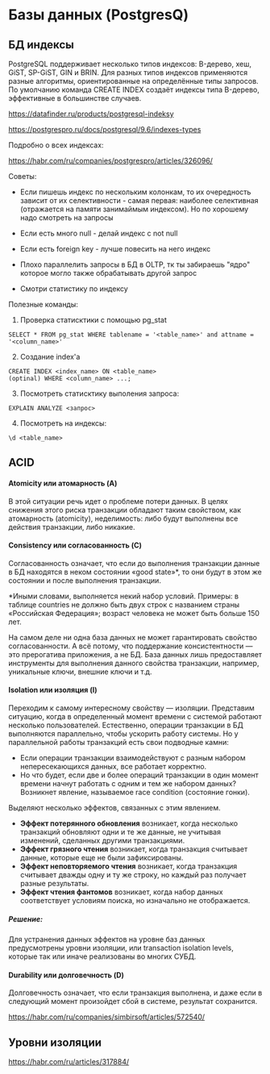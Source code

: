 # Базы данных (PostgresQ)

## БД индексы

PostgreSQL поддерживает несколько типов индексов: B-дерево, хеш, GiST, SP-GiST, GIN и BRIN. Для разных типов индексов применяются разные алгоритмы, ориентированные на определённые типы запросов. По 
умолчанию команда CREATE INDEX создаёт индексы типа B-дерево, эффективные в большинстве случаев.

https://datafinder.ru/products/postgresql-indeksy

https://postgrespro.ru/docs/postgresql/9.6/indexes-types

Подробно о всех индексах:

https://habr.com/ru/companies/postgrespro/articles/326096/

Советы:

- Если пишешь индекс по нескольким колонкам, то их очередность зависит от их селективности - самая первая: наиболее селективная (отражается на памяти занимаймым индексом). Но по хорошему надо смотреть на запросы

- Если есть много null - делай индекс с not null

- Если есть foreign key - лучше повесить на него индекс

- Плохо параллелить запросы в БД в OLTP, тк ты забираешь "ядро" которое могло также обрабатывать другой запрос

- Смотри статистику по индексу

Полезные команды:

1. Проверка статисктики с помощью pg_stat

```
SELECT * FROM pg_stat WHERE tablename = '<table_name>' and attname = '<column_name>'
```

2. Создание index'а

```
CREATE INDEX <index_name> ON <table_name>
(optinal) WHERE <column_name> ...;
```

3. Посмотреть статисктику выполения запроса:

```
EXPLAIN ANALYZE <запрос>
```

4. Посмотреть на индексы:

```
\d <table_name>
```


## ACID

#### Atomicity или атомарность (A)

В этой ситуации речь идет о проблеме потери данных. В целях снижения этого риска транзакции обладают таким свойством, как атомарность (atomicity), неделимость: либо будут выполнены все действия транзакции, либо никакие.

#### Consistency или согласованность (C)
Согласованность означает, что если до выполнения транзакции данные в БД находятся в неком состоянии «good state»*, то они будут в этом же состоянии и после выполнения транзакции.

*Иными словами, выполняется некий набор условий. Примеры: в таблице countries не должно быть двух строк с названием страны «Российская Федерация»; возраст человека не может быть больше 150 лет.

На самом деле ни одна база данных не может гарантировать свойство согласованности. А всё потому, что поддержание консистентности — это прерогатива приложения, а не БД. База данных лишь предоставляет инструменты для выполнения данного свойства транзакции, например, уникальные ключи, внешние ключи и т.д.

#### Isolation или изоляция (I)

Переходим к самому интересному свойству — изоляции. Представим ситуацию, когда в определенный момент времени с системой работают несколько пользователей. Естественно, операции транзакции в БД выполняются параллельно, чтобы ускорить работу системы. Но у параллельной работы транзакций есть свои подводные камни:

- Если операции транзакции взаимодействуют с разным набором непересекающихся данных, все работает корректно.  
- Но что будет, если две и более операций транзакции в один момент времени начнут работать с одним и тем же набором данных? Возникнет явление, называемое race condition (состояние гонки).

Выделяют несколько эффектов, связанных с этим явлением.

- **Эффект потерянного обновления** возникает, когда несколько транзакций обновляют одни и те же данные, не учитывая изменений, сделанных другими транзакциями.
- **Эффект грязного чтения** возникает, когда транзакция считывает данные, которые еще не были зафиксированы.
- **Эффект неповторяемого чтения** возникает, когда транзакция считывает дважды одну и ту же строку, но каждый раз получает разные результаты.
- **Эффект чтения фантомов** возникает, когда набор данных соответствует условиям поиска, но изначально не отображается.

##### Решение:

Для устранения данных эффектов на уровне баз данных предусмотрены уровни изоляции, или transaction isolation levels, которые так или иначе реализованы во многих СУБД.

#### Durability или долговечность (D)

Долговечность означает, что если транзакция выполнена, и даже если в следующий момент произойдет сбой в системе, результат сохранится.

https://habr.com/ru/companies/simbirsoft/articles/572540/

## Уровни изоляции

https://habr.com/ru/articles/317884/
